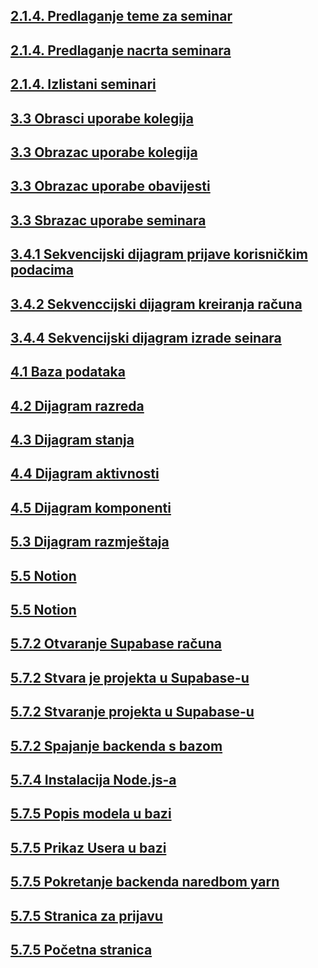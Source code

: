 ## [2.1.4. Predlaganje teme za seminar](#2.1.4-slika2)

## [2.1.4. Predlaganje nacrta seminara](#2.1.4-slika3)

## [2.1.4. Izlistani seminari](#2.1.4-slika1)

## [3.3 Obrasci uporabe kolegija](#3.3-slika1)

## [3.3 Obrazac uporabe kolegija](#3.3-slika2)

## [3.3 Obrazac uporabe obavijesti](#3.3-slika3)

## [3.3 Sbrazac uporabe seminara](#3.3-slika4)

## [3.4.1 Sekvencijski dijagram prijave korisničkim podacima](#3.4.1-slika1)

## [3.4.2 Sekvenccijski dijagram kreiranja računa](#3.4.2-slika1)

## [3.4.4 Sekvencijski dijagram izrade seinara](#3.4.4-slika1)

## [4.1 Baza podataka](#4.1-slika1)

## [4.2 Dijagram razreda](#4.2-slika1)

## [4.3 Dijagram stanja](#4.3-slika1)

## [4.4 Dijagram aktivnosti](#4.4-slika1)

## [4.5 Dijagram komponenti](#4.5-slika1)

## [5.3 Dijagram razmještaja](#5.3-slika1)

## [5.5 Notion](#5.5-slika1)

## [5.5 Notion](#5.5-slika2)

## [5.7.2 Otvaranje Supabase računa](#5.7.2-slika1)

## [5.7.2 Stvara je projekta u Supabase-u](#5.7.2-slika2)

## [5.7.2 Stvaranje projekta u Supabase-u](#5.7.2-slika3)

## [5.7.2 Spajanje backenda s bazom](#5.7.2-slika4)

## [5.7.4 Instalacija Node.js-a](#5.7.4-slika1)

## [5.7.5 Popis modela u bazi](#5.7.5-slika1)

## [5.7.5 Prikaz Usera u bazi](#5.7.5-slika2)

## [5.7.5 Pokretanje backenda naredbom yarn](#5.7.5-slika3)

## [5.7.5 Stranica za prijavu](#5.7.5-slika4)

## [5.7.5 Početna stranica](##5.7.5-slika5)
